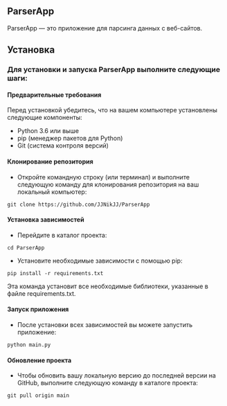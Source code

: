 ## ParserApp ##

ParserApp — это приложение для парсинга данных с веб-сайтов.

## Установка ##

### Для установки и запуска ParserApp выполните следующие шаги: ###

#### Предварительные требования ####

Перед установкой убедитесь, что на вашем компьютере установлены следующие компоненты:

+ Python 3.6 или выше
+ pip (менеджер пакетов для Python)
+ Git (система контроля версий)

#### Клонирование репозитория ####
- Откройте командную строку (или терминал) и выполните следующую команду для клонирования репозитория на ваш локальный компьютер:

```
git clone https://github.com/JJNikJJ/ParserApp
```

#### Установка зависимостей ####
* Перейдите в каталог проекта:

```
cd ParserApp
```

* Установите необходимые зависимости с помощью pip:

```
pip install -r requirements.txt
```

Эта команда установит все необходимые библиотеки, указанные в файле requirements.txt.

#### Запуск приложения ####

* После установки всех зависимостей вы можете запустить приложение:
  
```
python main.py
```

#### Обновление проекта ####
* Чтобы обновить вашу локальную версию до последней версии на GitHub, выполните следующую команду в каталоге проекта:
```
git pull origin main
```
